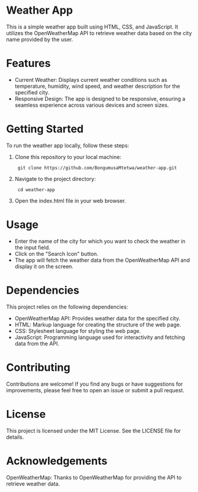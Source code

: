 # Weather App
This is a simple weather app built using HTML, CSS, and JavaScript. It utilizes the OpenWeatherMap API to retrieve weather data based on the city name provided by the user.

# Features
* Current Weather: Displays current weather conditions such as temperature, humidity, wind speed, and weather description for the specified city.
* Responsive Design: The app is designed to be responsive, ensuring a seamless experience across various devices and screen sizes.
  
# Getting Started
To run the weather app locally, follow these steps:

1. Clone this repository to your local machine:

        git clone https://github.com/BongumusaMtetwa/weather-app.git
   
2. Navigate to the project directory:
   
        cd weather-app
   
3. Open the index.html file in your web browser.

# Usage
* Enter the name of the city for which you want to check the weather in the input field.
* Click on the "Search Icon" button.
* The app will fetch the weather data from the OpenWeatherMap API and display it on the screen.
  
# Dependencies
This project relies on the following dependencies:

* OpenWeatherMap API: Provides weather data for the specified city.
* HTML: Markup language for creating the structure of the web page.
* CSS: Stylesheet language for styling the web page.
* JavaScript: Programming language used for interactivity and fetching data from the API.
  
# Contributing
Contributions are welcome! If you find any bugs or have suggestions for improvements, please feel free to open an issue or submit a pull request.

# License
This project is licensed under the MIT License. See the LICENSE file for details.

# Acknowledgements
OpenWeatherMap: Thanks to OpenWeatherMap for providing the API to retrieve weather data.
